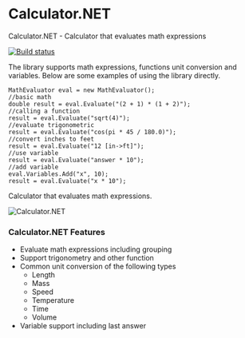 Calculator.NET
==========

Calculator.NET - Calculator that evaluates math expressions

[![Build status](https://ci.appveyor.com/api/projects/status/i4vqogfwurshk6ff?svg=true)](https://ci.appveyor.com/project/LoreSoft/calculator)

The library supports math expressions, functions unit conversion and variables. Below are some examples of using the library directly.

    MathEvaluator eval = new MathEvaluator();
    //basic math
    double result = eval.Evaluate("(2 + 1) * (1 + 2)");
    //calling a function
    result = eval.Evaluate("sqrt(4)");
    //evaluate trigonometric 
    result = eval.Evaluate("cos(pi * 45 / 180.0)");
    //convert inches to feet
    result = eval.Evaluate("12 [in->ft]");
    //use variable
    result = eval.Evaluate("answer * 10");
    //add variable
    eval.Variables.Add("x", 10);
    result = eval.Evaluate("x * 10");
    
Calculator that evaluates math expressions. 

![Calculator.NET](https://raw.githubusercontent.com/loresoft/Calculator/master/Documentation/Calculator.NET.png)

### Calculator.NET Features

* Evaluate math expressions including grouping
* Support trigonometry and other function
* Common unit conversion of the following types
    * Length
    * Mass
    * Speed
    * Temperature
    * Time
    * Volume
* Variable support including last answer
